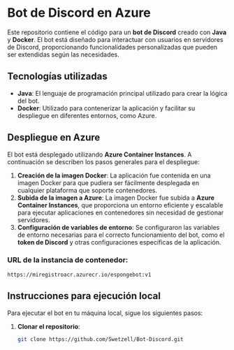 # Bot de Discord en Azure

Este repositorio contiene el código para un **bot de Discord** creado con **Java** y **Docker**. El bot está diseñado para interactuar con usuarios en servidores de Discord, proporcionando funcionalidades personalizadas que pueden ser extendidas según las necesidades.

## Tecnologías utilizadas

- **Java**: El lenguaje de programación principal utilizado para crear la lógica del bot.
- **Docker**: Utilizado para contenerizar la aplicación y facilitar su despliegue en diferentes entornos, como Azure.

## Despliegue en Azure

El bot está desplegado utilizando **Azure Container Instances**. A continuación se describen los pasos generales para el despliegue:

1. **Creación de la imagen Docker**: La aplicación fue contenida en una imagen Docker para que pudiera ser fácilmente desplegada en cualquier plataforma que soporte contenedores.
2. **Subida de la imagen a Azure**: La imagen Docker fue subida a **Azure Container Instances**, que proporciona un entorno eficiente y escalable para ejecutar aplicaciones en contenedores sin necesidad de gestionar servidores.
3. **Configuración de variables de entorno**: Se configuraron las variables de entorno necesarias para el correcto funcionamiento del bot, como el **token de Discord** y otras configuraciones específicas de la aplicación.

### URL de la instancia de contenedor:
`https://miregistroacr.azurecr.io/espongebot:v1`

## Instrucciones para ejecución local

Para ejecutar el bot en tu máquina local, sigue los siguientes pasos:

1. **Clonar el repositorio**:
   ```bash
   git clone https://github.com/Swetzell/Bot-Discord.git

